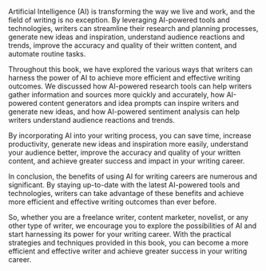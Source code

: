 
Artificial Intelligence (AI) is transforming the way we live and work, and the field of writing is no exception. By leveraging AI-powered tools and technologies, writers can streamline their research and planning processes, generate new ideas and inspiration, understand audience reactions and trends, improve the accuracy and quality of their written content, and automate routine tasks.

Throughout this book, we have explored the various ways that writers can harness the power of AI to achieve more efficient and effective writing outcomes. We discussed how AI-powered research tools can help writers gather information and sources more quickly and accurately, how AI-powered content generators and idea prompts can inspire writers and generate new ideas, and how AI-powered sentiment analysis can help writers understand audience reactions and trends.

By incorporating AI into your writing process, you can save time, increase productivity, generate new ideas and inspiration more easily, understand your audience better, improve the accuracy and quality of your written content, and achieve greater success and impact in your writing career.

In conclusion, the benefits of using AI for writing careers are numerous and significant. By staying up-to-date with the latest AI-powered tools and technologies, writers can take advantage of these benefits and achieve more efficient and effective writing outcomes than ever before.

So, whether you are a freelance writer, content marketer, novelist, or any other type of writer, we encourage you to explore the possibilities of AI and start harnessing its power for your writing career. With the practical strategies and techniques provided in this book, you can become a more efficient and effective writer and achieve greater success in your writing career.
